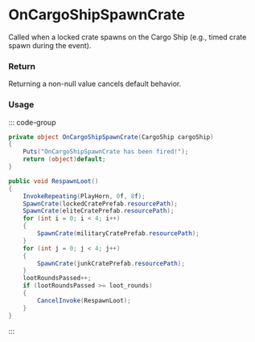# OnCargoShipSpawnCrate
<Badge type="info" text="Entity"/><Badge type="danger" text="Carbon Compatible"/><Badge type="warning" text="Oxide Compatible"/>
Called when a locked crate spawns on the Cargo Ship (e.g., timed crate spawn during the event).

### Return
Returning a non-null value cancels default behavior.

### Usage
::: code-group
```csharp [Example]
private object OnCargoShipSpawnCrate(CargoShip cargoShip)
{
	Puts("OnCargoShipSpawnCrate has been fired!");
	return (object)default;
}
```
```csharp [Source — Assembly-CSharp @ CargoShip]
public void RespawnLoot()
{
	InvokeRepeating(PlayHorn, 0f, 8f);
	SpawnCrate(lockedCratePrefab.resourcePath);
	SpawnCrate(eliteCratePrefab.resourcePath);
	for (int i = 0; i < 4; i++)
	{
		SpawnCrate(militaryCratePrefab.resourcePath);
	}
	for (int j = 0; j < 4; j++)
	{
		SpawnCrate(junkCratePrefab.resourcePath);
	}
	lootRoundsPassed++;
	if (lootRoundsPassed >= loot_rounds)
	{
		CancelInvoke(RespawnLoot);
	}
}

```
:::
